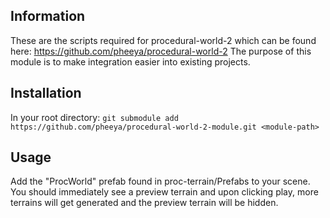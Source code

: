 ## Information 
These are the scripts required for procedural-world-2 which can be found here: https://github.com/pheeya/procedural-world-2
The purpose of this module is to make integration easier into existing projects. 



## Installation
In your root directory:
```git submodule add https://github.com/pheeya/procedural-world-2-module.git <module-path>``` 


## Usage
Add the "ProcWorld" prefab found in proc-terrain/Prefabs to your scene. You should immediately see a preview terrain and upon clicking play, more terrains will get generated and the preview terrain will be hidden. 

